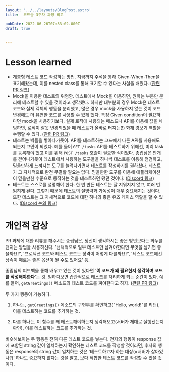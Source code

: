 ```yaml
---
layout: '../../layouts/BlogPost.astro'
title:  코드숨 3주차 과정 회고

pubDate: 2022-06-26T07:33:02.000Z
draft: true


---
```


# Lesson learned

- 계층형 테스트 코드 작성하는 방법. 지금까지 주석을 통해 Given-When-Then을 표기해왔는데, 이를 nested class를 통해 표기할 수 있다는 사실을 배웠다. ([관련 PR 링크](https://github.com/CodeSoom/spring-week3-assignment-1/pull/76#discussion_r901595865))
- Mock을 이용한 테스트의 위험함. 테스트에서 Mock을 이용하면, 원하는 부분만 분리해 테스트할 수 있을 것이라고 생각했다. 하지만 대부분의 경우 Mock은 테스트 코드와 실제 객체의 행동을 분리했고, 많은 경우 mock을 사용하지 않는 것이 코드 변경에도 더 유연한 코드를 사용할 수 있게 했다. 특정 Given condition이 필요하다면 mock을 사용하기보다, 실제 로직에 사용되는 메소드나 API를 이용해 값을 세팅하면, 로직이 잘못 변경되었을 때 테스트가 올바로 터지는(!) 화재 경보기 역할을 수행할 수 있다. ([관련 PR 링크](https://github.com/CodeSoom/spring-week3-assignment-1/pull/76#discussion_r902555122))
- 테스트는 벽돌을 쌓아나가듯이. API를 테스트하는 코드에서 다른 API를 사용해도 되는지 고민이 되었다. 예를 들어 `GET /tasks` API를 테스트하기 위해선, 미리 task를 등록해야 했고 이를 위해 `POST /tasks` 호출이 필요한 식이었다. 종립님은 안개를 걷어나가듯이 테스트에서 사용하는 도구들을 하나씩 테스트를 이용해 점검하고, 믿을만하게 느껴지는 도구를 늘려나가면서 테스트를 작성하기를 권하셨다. 테스트가 그 자체적으로 완전 무결할 필요는 없다. 믿을만한 도구를 이용해 애플리케이션이 믿을만한 수준으로 동작하는 것을 테스트하면 됐던 것이다. ([Discord 링크](https://discord.com/channels/718694214119981068/954248055870349332/989513483194363964))
- 테스트는 스스로를 설명해야 한다. 한 번 만든 테스트는 잘 지워지지 않고, 여러 번 읽히게 된다. 그렇기 때문에 테스트의 설명력과 가독성이 매우 중요해지는 것이다. 또한 테스트는 그 자체적으로 코드에 대한 하나의 좋은 유즈 케이스 역할을 할 수 있다. ([Discord 논의 링크](https://discord.com/channels/718694214119981068/954248055870349332/989515446497726464))

# 개인적 감상

PR 과제에 대한 리뷰를 해주시는 종립님은, 당신이 생각하시는 좋은 방안보다는 화두를 던지는 방법을 사용하신다. '선택적으로 일부 테스트만 남겨야한다면 무엇을 남기면 좋을까요?', '프로덕션 코드와 테스트 코드는 성격이 어떻게 다를까요?', '테스트 코드에선 상속이 때로는 좋은 옵션이 될 수도 있어요' 등.

종립님의 피드백을 통해 배우고 있는 것이 있다면 '**이 코드가 왜 필요한지 생각하며 코드를 작성해야한다**'는 것. 일하다보면 습관적으로 태스크를 처리하게 되는 순간이 있다. 예를 들어, `getGreetings()` 메소드의 테스트 코드를 짜야한다고 하자. ([관련 PR 링크](https://github.com/CodeSoom/spring-week3-assignment-1/pull/79#discussion_r906674569))

두 가지 행동이 가능하다. 

1. 하나는, `getGreetings()` 메소드의 구현부를 확인하고("Hello, world!"를 리턴), 이를 테스트하는 코드를 추가하는 것.

2. 다른 하나는, 이 함수를 왜 테스트해야하는지 생각해보고(서버가 제대로 실행됐는지 확인), 이를 테스트하는 코드를 추가하는 것.

비슷해보이는 두 행동은 전혀 다른 테스트 코드를 낳는다. 전자의 행동이 response 값에 포함된 string 값이 일치하는지 확인하는 테스트 코드를 작성할 것이라면, 후자의 행동은 response의 string 값이 일치하는 것은 '테스트하고자 하는 대상(=서버가 살아있나?)' 하나도 중요하지 않다는 것을 알고, 보다 적합한 테스트 코드를 작성할 수 있을 것이다.
